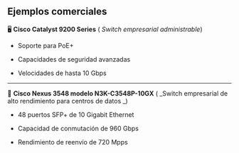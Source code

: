 ## Ejemplos comerciales

🖥️ **Cisco Catalyst 9200 Series**   ( _Switch empresarial administrable_)

- Soporte para PoE+

- Capacidades de seguridad avanzadas

- Velocidades de hasta 10 Gbps

-----------------------------


🔌 **Cisco Nexus 3548 modelo N3K-C3548P-10GX**   ( _Switch empresarial de alto rendimiento para centros de datos
_)

- 48 puertos SFP+ de 10 Gigabit Ethernet

- Capacidad de conmutación de 960 Gbps

- Rendimiento de reenvío de 720 Mpps
